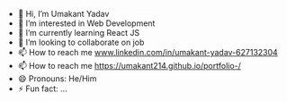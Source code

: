 - 👋 Hi, I’m Umakant Yadav
- 👀 I’m interested in Web Development
- 🌱 I’m currently learning React JS
- 💞️ I’m looking to collaborate on job
- 📫 How to reach me www.linkedin.com/in/umakant-yadav-627132304
- 📫 How to reach me https://umakant214.github.io/portfolio-/
- 😄 Pronouns: He/Him
- ⚡ Fun fact: ...

<!---
umakant214/umakant214 is a ✨ special ✨ repository because its `README.md` (this file) appears on your GitHub profile.
You can click the Preview link to take a look at your changes.
--->
